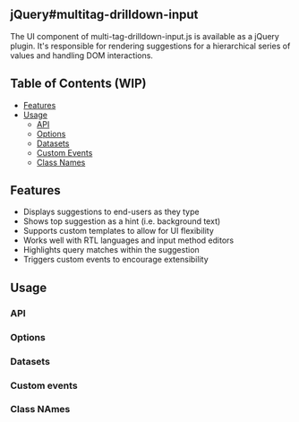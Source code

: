 ## jQuery#multitag-drilldown-input 

The UI component of multi-tag-drilldown-input.js is available as a jQuery plugin. It's
responsible for rendering suggestions for a hierarchical series of values and handling DOM interactions.

## Table of Contents  (WIP)

- [Features](#features)
- [Usage](#usage)
  - [API](#api)
  - [Options](#options)
  - [Datasets](#datasets)
  - [Custom Events](#custom-events)
  - [Class Names](#class-names)

## Features

- Displays suggestions to end-users as they type
- Shows top suggestion as a hint (i.e. background text)
- Supports custom templates to allow for UI flexibility
- Works well with RTL languages and input method editors
- Highlights query matches within the suggestion
- Triggers custom events to encourage extensibility

## Usage 

### API

### Options

### Datasets

### Custom events

### Class NAmes



